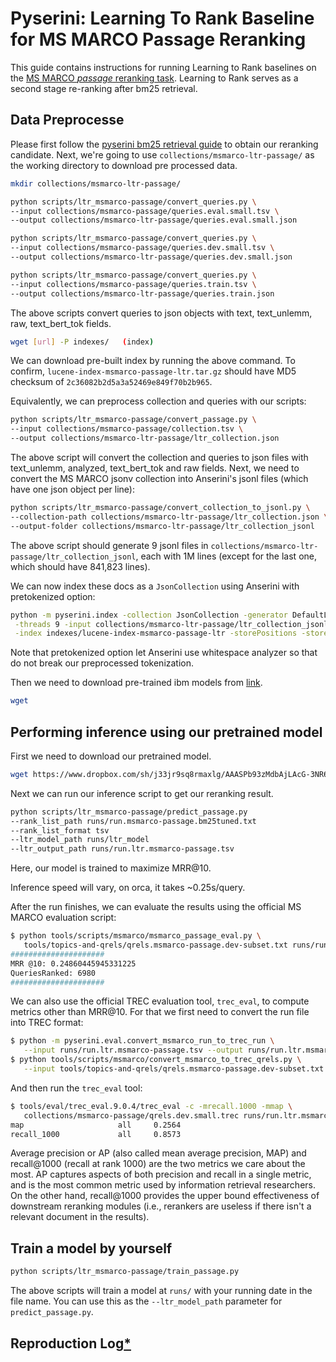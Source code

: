 # Pyserini: Learning To Rank Baseline for MS MARCO Passage Reranking

This guide contains instructions for running Learning to Rank baselines on the [MS MARCO *passage* reranking task](https://microsoft.github.io/msmarco/).
Learning to Rank serves as a second stage re-ranking after bm25 retrieval.

## Data Preprocesse
Please first follow the [pyserini bm25 retrieval guide](https://github.com/castorini/pyserini/docs/experiments-msmarco-passage.md) to obtain our reranking candidate.
Next, we're going to use `collections/msmarco-ltr-passage/` as the working directory to download pre processed data.

```bash
mkdir collections/msmarco-ltr-passage/

python scripts/ltr_msmarco-passage/convert_queries.py \
--input collections/msmarco-passage/queries.eval.small.tsv \
--output collections/msmarco-ltr-passage/queries.eval.small.json 

python scripts/ltr_msmarco-passage/convert_queries.py \
--input collections/msmarco-passage/queries.dev.small.tsv \
--output collections/msmarco-ltr-passage/queries.dev.small.json

python scripts/ltr_msmarco-passage/convert_queries.py \
--input collections/msmarco-passage/queries.train.tsv \
--output collections/msmarco-ltr-passage/queries.train.json

```
The above scripts convert queries to json objects with text, text_unlemm, raw, text_bert_tok fields.


```bash
wget [url] -P indexes/   (index)
```
We can download pre-built index by running the above command.
To confirm, `lucene-index-msmarco-passage-ltr.tar.gz` should have MD5 checksum of `2c36082b2d5a3a52469e849f70b2b965`.

Equivalently, we can preprocess collection and queries with our scripts:

```bash
python scripts/ltr_msmarco-passage/convert_passage.py \
--input collections/msmarco-passage/collection.tsv \
--output collections/msmarco-ltr-passage/ltr_collection.json 

```

The above script will convert the collection and queries to json files with text_unlemm, analyzed, text_bert_tok and raw fields.
Next, we need to convert the MS MARCO jsonv collection into Anserini's jsonl files (which have one json object per line):

```bash
python scripts/ltr_msmarco-passage/convert_collection_to_jsonl.py \
--collection-path collections/msmarco-ltr-passage/ltr_collection.json \
--output-folder collections/msmarco-ltr-passage/ltr_collection_jsonl 
```
The above script should generate 9 jsonl files in `collections/msmarco-ltr-passage/ltr_collection_jsonl`, each with 1M lines (except for the last one, which should have 841,823 lines).

We can now index these docs as a `JsonCollection` using Anserini with pretokenized option:

```bash
python -m pyserini.index -collection JsonCollection -generator DefaultLuceneDocumentGenerator \
 -threads 9 -input collections/msmarco-ltr-passage/ltr_collection_jsonl  \
 -index indexes/lucene-index-msmarco-passage-ltr -storePositions -storeDocvectors -storeRaw -pretokenized
```

Note that pretokenized option let Anserini use whitespace analyzer so that do not break our preprocessed tokenization.

Then we need to download pre-trained ibm models from [link](https://drive.google.com/file/d/1p2H-tjdMe69oIJXX0xEIpLLNbHrkO4Xy/view?usp=sharing).
```bash
wget 
```
## Performing inference using our pretrained model
First we need to download our pretrained model.

```bash
wget https://www.dropbox.com/sh/j33jr9sq8rmaxlg/AAASPb93zMdbAjLAcG-3NR6Oa?dl=0 -P runs
```
Next we can run our inference script to get our reranking result.

```bash
python scripts/ltr_msmarco-passage/predict_passage.py 
--rank_list_path runs/run.msmarco-passage.bm25tuned.txt
--rank_list_format tsv
--ltr_model_path runs/ltr_model
--ltr_output_path runs/run.ltr.msmarco-passage.tsv
```

Here, our model is trained to maximize MRR@10.

Inference speed will vary, on orca, it takes ~0.25s/query.

After the run finishes, we can evaluate the results using the official MS MARCO evaluation script:


```bash
$ python tools/scripts/msmarco/msmarco_passage_eval.py \
   tools/topics-and-qrels/qrels.msmarco-passage.dev-subset.txt runs/run.ltr.msmarco-passage.tsv
#####################
MRR @10: 0.24860445945331225
QueriesRanked: 6980
#####################
```

We can also use the official TREC evaluation tool, `trec_eval`, to compute metrics other than MRR@10.
For that we first need to convert the run file into TREC format:

```bash
$ python -m pyserini.eval.convert_msmarco_run_to_trec_run \
   --input runs/run.ltr.msmarco-passage.tsv --output runs/run.ltr.msmarco-passage.trec
$ python tools/scripts/msmarco/convert_msmarco_to_trec_qrels.py \
   --input tools/topics-and-qrels/qrels.msmarco-passage.dev-subset.txt --output collections/msmarco-passage/qrels.dev.small.trec
```

And then run the `trec_eval` tool:

```bash
$ tools/eval/trec_eval.9.0.4/trec_eval -c -mrecall.1000 -mmap \
   collections/msmarco-passage/qrels.dev.small.trec runs/run.ltr.msmarco-passage.trec
map                     all     0.2564
recall_1000             all     0.8573         	
```

Average precision or AP (also called mean average precision, MAP) and recall@1000 (recall at rank 1000) are the two metrics we care about the most.
AP captures aspects of both precision and recall in a single metric, and is the most common metric used by information retrieval researchers.
On the other hand, recall@1000 provides the upper bound effectiveness of downstream reranking modules (i.e., rerankers are useless if there isn't a relevant document in the results).

## Train a model by yourself
```bash
python scripts/ltr_msmarco-passage/train_passage.py   	
```
The above scripts will train a model at `runs/` with your running date in the file name. You can use this as the `--ltr_model_path` parameter for `predict_passage.py`.

## Reproduction Log[*](reproducibility.md)